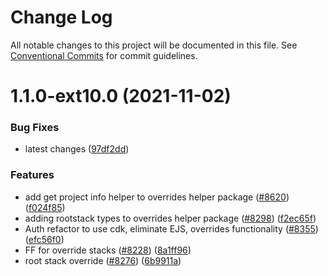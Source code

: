 # Change Log

All notable changes to this project will be documented in this file.
See [Conventional Commits](https://conventionalcommits.org) for commit guidelines.

# 1.1.0-ext10.0 (2021-11-02)


### Bug Fixes

* latest changes ([97df2dd](https://github.com/aws-amplify/amplify-cli/commit/97df2ddcac8b4f638e6c98f364adea0b46c02a52))


### Features

* add get project info helper to overrides helper package ([#8620](https://github.com/aws-amplify/amplify-cli/issues/8620)) ([f024f85](https://github.com/aws-amplify/amplify-cli/commit/f024f8521b8434f8268ff99723d7576efb17413e))
* adding rootstack types to overrides helper package ([#8298](https://github.com/aws-amplify/amplify-cli/issues/8298)) ([f2ec65f](https://github.com/aws-amplify/amplify-cli/commit/f2ec65fdd3f2ebdd65cd79704be6bf4fbfe3510b))
* Auth refactor to  use cdk, eliminate EJS, overrides functionality ([#8355](https://github.com/aws-amplify/amplify-cli/issues/8355)) ([efc56f0](https://github.com/aws-amplify/amplify-cli/commit/efc56f07b1ba5edff2a4f90beab59c5287dd5b53))
* FF for override stacks ([#8228](https://github.com/aws-amplify/amplify-cli/issues/8228)) ([8a1ff96](https://github.com/aws-amplify/amplify-cli/commit/8a1ff96f8280a18dd4f968706f63adef49c402ef))
* root stack override ([#8276](https://github.com/aws-amplify/amplify-cli/issues/8276)) ([6b9911a](https://github.com/aws-amplify/amplify-cli/commit/6b9911a4f20d8f7601d2da01219775106bd3a122))

